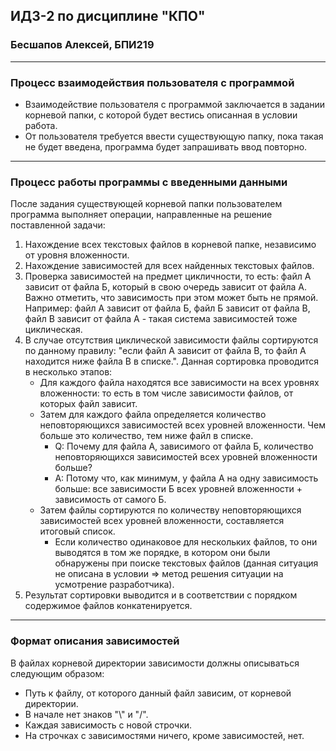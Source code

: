 ## ИДЗ-2 по дисциплине "КПО"
### Бесшапов Алексей, БПИ219
---
### Процесс взаимодействия пользователя с программой
- Взаимодействие пользователя с программой заключается в задании корневой папки, с которой будет вестись описанная в условии работа. 
- От пользователя требуется ввести существующую папку, пока такая не будет введена, программа будет запрашивать ввод повторно.
---
### Процесс работы программы с введенными данными
После задания существующей корневой папки пользователем программа выполняет операции, направленные на решение поставленной задачи:
1. Нахождение всех текстовых файлов в корневой папке, независимо от уровня вложенности.
2. Нахождение зависимостей для всех найденных текстовых файлов.
3. Проверка зависимостей на предмет цикличности, то есть: файл А зависит от файла Б, который в свою очередь зависит от файла А. Важно отметить, что зависимость при этом может быть не прямой. Например: файл А зависит от файла Б, файл Б зависит от файла В, файл В зависит от файла А - такая система зависимостей тоже циклическая.
4. В случае отсутствия циклической зависимости файлы сортируются по данному правилу: "если файл А зависит от файла В, то файл А находится ниже файла В в списке.". Данная сортировка проводится в несколько этапов: 
    - Для каждого файла находятся все зависимости на всех уровнях вложенности: то есть в том числе зависимости файлов, от которых файл зависит.
    - Затем для каждого файла определяется количество неповторяющихся зависимостей всех уровней вложенности. Чем больше это количество, тем ниже файл в списке.
      - Q: Почему для файла А, зависимого от файла Б, количество неповторяющихся зависимостей всех уровней вложенности больше?
      - A: Потому что, как минимум, у файла А на одну зависимость больше: все зависимости Б всех уровней вложенности + зависимость от самого Б.
    - Затем файлы сортируются по количеству неповторяющихся зависимостей всех уровней вложенности, составляется итоговый список.
      - Если количество одинаковое для нескольких файлов, то они выводятся в том же порядке, в котором они были обнаружены при поиске текстовых файлов (данная ситуация не описана в условии => метод решения ситуации на усмотрение разработчика).
5. Результат сортировки выводится и в соответствии с порядком содержимое файлов конкатенируется.
---
### Формат описания зависимостей
В файлах корневой директории зависимости должны описываться следующим образом:
- Путь к файлу, от которого данный файл зависим, от корневой директории.
- В начале нет знаков "\\" и "/".
- Каждая зависимость с новой строчки.
- На строчках с зависимостями ничего, кроме зависимостей, нет.
